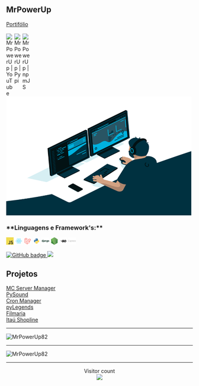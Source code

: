 ## MrPowerUp

<div>
<a href="https://mrpowerup82.github.io/">
  Portifólio
</a>
  <br/>
 <br/>  
  <a href="https://www.youtube.com/channel/UC6JuvYDZgOoI83Qp9A8oEQQ">
  <img align="left" alt="MrPowerUp | YouTube" width="22px" src="https://cdn-icons-png.flaticon.com/512/1384/1384060.png" />
</a>
    <a href="https://pypi.org/user/MrPowerUp/">
  <img align="left" alt="MrPowerUp | Pypi" width="22px" src="https://pypi.org/static/images/logo-small.8998e9d1.svg" />
</a>
    <a href="https://www.npmjs.com/~mrpowerup82">
  <img align="left" alt="MrPowerUp | npmJS" width="22px" src="https://user-images.githubusercontent.com/16657091/55263234-8b903300-522d-11e9-9926-44e4b3c17e0a.png" />
</a>
<!-- <a href="https://www.linkedin.com/in/gustavo-henrique-da-silva-tramonte-3ba89320b/">
  <img align="left" alt="MrPowerUp82 LinkedIN" width="22px" src="https://raw.githubusercontent.com/gauravghongde/social-icons/master/SVG/Color/LinkedIN.svg" />
</a> -->

  <br/>
  <br/>
<img align="center" alt="GIF" src="code.gif?raw=true" width="500" height="320" />
  <h3>**Linguagens e Framework's:**</h3>
  
<code><img height="20" src="https://raw.githubusercontent.com/github/explore/80688e429a7d4ef2fca1e82350fe8e3517d3494d/topics/javascript/javascript.png"></code>
<code><img height="20" src="https://raw.githubusercontent.com/github/explore/80688e429a7d4ef2fca1e82350fe8e3517d3494d/topics/react/react.png"></code>
<code><img height="20" src="https://raw.githubusercontent.com/github/explore/56a826d05cf762b2b50ecbe7d492a839b04f3fbf/topics/laravel/laravel.png"></code>
<code><img height="20" src="https://raw.githubusercontent.com/github/explore/80688e429a7d4ef2fca1e82350fe8e3517d3494d/topics/python/python.png"></code>
<code><img height="20" src="https://raw.githubusercontent.com/github/explore/7456fdff59816d37ef383a6c8f32a26ff7332db2/topics/django/django.png"></code>
<code><img height="20" src="https://raw.githubusercontent.com/github/explore/80688e429a7d4ef2fca1e82350fe8e3517d3494d/topics/nodejs/nodejs.png"></code>
<code><img height="20" src="https://raw.githubusercontent.com/github/explore/80688e429a7d4ef2fca1e82350fe8e3517d3494d/topics/go/go.png"></code>
<code><img height="20" src="https://raw.githubusercontent.com/github/explore/80688e429a7d4ef2fca1e82350fe8e3517d3494d/topics/express/express.png"></code>

<p align="left">
  <a href="https://github.com/MrPowerUp82?tab=followers">
    <img src="https://img.shields.io/github/followers/MrPowerUp82?style=for-the-badge" alt="GitHub badge" />
  </a>
  <a href="https://www.youtube.com/channel/UC6JuvYDZgOoI83Qp9A8oEQQ?sub_confirmation=1">
    <img src="https://img.shields.io/youtube/channel/subscribers/UC6JuvYDZgOoI83Qp9A8oEQQ?style=for-the-badge" />
  </a>
</p>
</div>
<h2>Projetos</h2>
<a href="https://github.com/MrPowerUp82/mcmanager">MC Server Manager</a><br/>
<a href="https://github.com/MrPowerUp82/Eel-MusicPlayer-Python">PySound</a><br/>
<a href="https://github.com/MrPowerUp82/cron-manager">Cron Manager</a><br/>
<a href="https://github.com/MrPowerUp82/pyLegends">pyLegends</a><br/>
<!-- <a href="https://github.com/MrPowerUp82/hqdragondownloader_golang">HQDragonDownload GUI</a><br/> -->
<a href="https://github.com/MrPowerUp82/filmaria-mobile">Filmaria</a><br/>
<!-- <a href="https://github.com/MrPowerUp82/hqdragondownload">HQDragonDownload CLI</a><br/> -->
<a href="https://github.com/MrPowerUp82/python_itaushopline">Itaú Shopline</a>
<hr/>
<img src="https://github-readme-stats.vercel.app/api?username=MrPowerUp82&show_icons=true&theme=gotham" alt="MrPowerUp82" />
<hr/>
<img src="https://github-readme-stats.vercel.app/api/top-langs/?username=MrPowerUp82&theme=gotham" alt="MrPowerUp82" />
<hr/>
<p align="center">
  Visitor count<br>
  <img src="https://profile-counter.glitch.me/MrPowerUp82/count.svg" />
</p>
